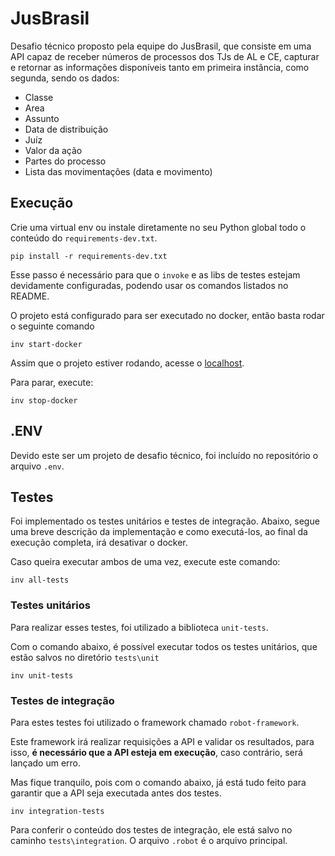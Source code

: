 # JusBrasil
Desafio técnico proposto pela equipe do JusBrasil, que consiste em uma API capaz de receber números de processos dos TJs de AL e CE, capturar e retornar as informações disponíveis tanto em primeira instância, como segunda, sendo os dados:
- Classe 
- Area 
- Assunto 
- Data de distribuição 
- Juíz 
- Valor da ação 
- Partes do processo 
- Lista das movimentações (data e movimento)

## Execução
Crie uma virtual env ou instale diretamente no seu Python global todo o conteúdo do `requirements-dev.txt`.
```shell
pip install -r requirements-dev.txt
```

Esse passo é necessário para que o `invoke` e as libs de testes estejam devidamente configuradas, podendo usar os comandos listados no README.

O projeto está configurado para ser executado no docker, então basta rodar o seguinte comando
```shell
inv start-docker
```
Assim que o projeto estiver rodando, acesse o [localhost](http://127.0.0.1:8000).

Para parar, execute:
```shell
inv stop-docker
```

## .ENV
Devido este ser um projeto de desafio técnico, foi incluído no repositório o arquivo `.env`.

## Testes
Foi implementado os testes unitários e testes de integração.
Abaixo, segue uma breve descrição da implementação e como executá-los, ao final da execução completa, irá desativar o docker.

Caso queira executar ambos de uma vez, execute este comando:
```shell
inv all-tests
```
### Testes unitários
Para realizar esses testes, foi utilizado a biblioteca `unit-tests`.

Com o comando abaixo, é possível executar todos os testes unitários, que estão salvos no diretório `tests\unit`
```shell
inv unit-tests
```
  
### Testes de integração
Para estes testes foi utilizado o framework chamado `robot-framework`.

Este framework irá realizar requisições a API e validar os resultados, para isso, **é necessário que a API esteja em execução**, caso contrário, será lançado um erro.

Mas fique tranquilo, pois com o comando abaixo, já está tudo feito para garantir que a API seja executada antes dos testes.
```shell
inv integration-tests
```
  
Para conferir o conteúdo dos testes de integração, ele está salvo no caminho `tests\integration`.
O arquivo `.robot` é o arquivo principal.
